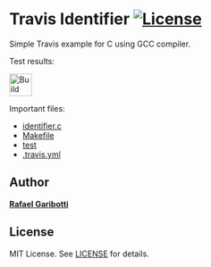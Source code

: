 Travis Identifier [![License][license-img]][license-url]
=
Simple Travis example for C using GCC compiler.

Test results:

[<img alt="Build Status" src="https://travis-ci.org/rafaelgaribotti/travis-identifier.svg?branch=main" height="40">][travis-url]

Important files:

* [identifier.c](identifier.c)
* [Makefile](Makefile)
* [test](test)
* [.travis.yml](.travis.yml)


Author
------
[**Rafael Garibotti**](https://br.linkedin.com/in/rafaelgaribotti)


License
-------
MIT License. See [LICENSE](LICENSE) for details.

[main-url]: https://github.com/rafaelgaribotti/travis-identifier
[readme-url]: https://github.com/rafaelgaribotti/travis-identifier/blob/main/README.md
[license-url]: https://github.com/rafaelgaribotti/travis-identifier/blob/main/LICENSE
[license-img]: https://img.shields.io/github/license/rsp/travis-hello-modern-cpp.svg
[travis-url]: https://travis-ci.org/rafaelgaribotti/travis-identifier
[travis-img]: https://travis-ci.org/rafaelgaribotti/travis-identifier.svg?branch=master
[github-follow-url]: https://github.com/rafaelgaribotti
